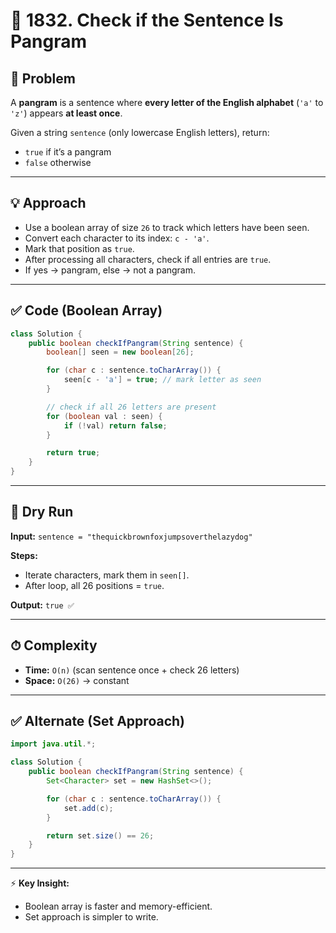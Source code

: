 

# 📘 1832. Check if the Sentence Is Pangram

## 📌 Problem

A **pangram** is a sentence where **every letter of the English alphabet** (`'a'` to `'z'`) appears **at least once**.

Given a string `sentence` (only lowercase English letters), return:

* `true` if it’s a pangram
* `false` otherwise

---

## 💡 Approach

* Use a boolean array of size `26` to track which letters have been seen.
* Convert each character to its index: `c - 'a'`.
* Mark that position as `true`.
* After processing all characters, check if all entries are `true`.
* If yes → pangram, else → not a pangram.

---

## ✅ Code (Boolean Array)

```java
class Solution {
    public boolean checkIfPangram(String sentence) {
        boolean[] seen = new boolean[26];

        for (char c : sentence.toCharArray()) {
            seen[c - 'a'] = true; // mark letter as seen
        }

        // check if all 26 letters are present
        for (boolean val : seen) {
            if (!val) return false;
        }

        return true;
    }
}
```

---

## 🏃 Dry Run

**Input:**
`sentence = "thequickbrownfoxjumpsoverthelazydog"`

**Steps:**

* Iterate characters, mark them in `seen[]`.
* After loop, all 26 positions = `true`.

**Output:**
`true ✅`

---

## ⏱ Complexity

* **Time:** `O(n)` (scan sentence once + check 26 letters)
* **Space:** `O(26)` → constant

---

## ✅ Alternate (Set Approach)

```java
import java.util.*;

class Solution {
    public boolean checkIfPangram(String sentence) {
        Set<Character> set = new HashSet<>();

        for (char c : sentence.toCharArray()) {
            set.add(c);
        }

        return set.size() == 26;
    }
}
```

---

⚡ **Key Insight:**

* Boolean array is faster and memory-efficient.
* Set approach is simpler to write.

